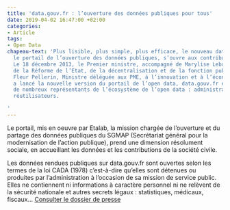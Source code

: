 ```yaml
---
title: 'data.gouv.fr : l’ouverture des données publiques pour tous'
date: 2019-04-02 16:47:00 +02:00
categories:
- Article
tags:
- Open Data
chapeau-text: 'Plus lisible, plus simple, plus efficace, le nouveau data.gouv.fr,
  le portail de l’ouverture des données publiques, s’ouvre aux contributions de tous.
  Le 18 décembre 2013, le Premier ministre, accompagné de Marylise Lebranchu, Ministre
  de la Réforme de l’Etat, de la décentralisation et de la fonction publique et de
  Fleur Pellerin, Ministre déléguée aux PME, à l’innovation et à l’économie numérique,
  a lancé la nouvelle version du portail de l’open data, data.gouv.fr en présence
  de nombreux représentants de l’écosystème de l’open data : administrations, associations,
  réutilisateurs.

'
---
```


Le portail, mis en oeuvre par Etalab, la mission chargée de l’ouverture et du partage des données publiques du SGMAP (Secrétariat général pour la modernisation de l’action publique), prend une dimension résolument sociale, en accueillant les données et les contributions de la société civile.

Les données rendues publiques sur data.gouv.fr sont ouvertes selon les termes de la loi CADA (1978) c’est-à-dire qu’elles sont détenues ou produites par l’administration à l’occasion de sa mission de service public. Elles ne contiennent ni informations à caractère personnel ni ne relèvent de la sécurité nationale et autres secrets légaux : statistiques, médicaux, fiscaux...
[Consulter le dossier de presse](/uploads/dossier-presse-datagouvfr-a0bfc8.pdf)